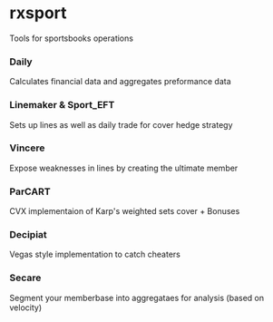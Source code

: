 # rxsport
Tools for sportsbooks operations 

### Daily

 Calculates financial data and aggregates preformance data

### Linemaker & Sport_EFT

 Sets up lines as well as daily trade for cover hedge strategy

### Vincere
  
  Expose weaknesses in lines by creating the ultimate member 
  
### ParCART

  CVX implementaion of Karp's weighted sets cover + Bonuses 

### Decipiat

  Vegas style implementation to catch cheaters

### Secare

  Segment your memberbase into aggregataes for analysis (based on velocity)
  



  
